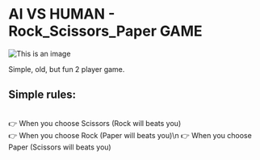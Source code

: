 # AI VS HUMAN - Rock_Scissors_Paper GAME
![This is an image](https://static.vecteezy.com/system/resources/previews/000/691/497/original/rock-paper-scissors-neon-icons-vector.jpg)

Simple, old, but fun 2 player game.

## Simple rules:
<br>:point_right: When you choose Scissors (Rock will beats you)
<br>:point_right: When you choose Rock (Paper will beats you)\n
:point_right: When you choose Paper (Scissors will beats you)




